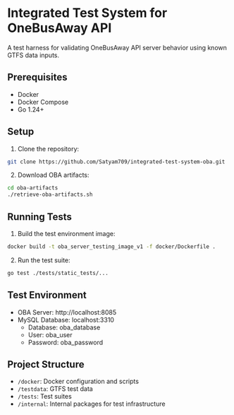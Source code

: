 # Integrated Test System for OneBusAway API

A test harness for validating OneBusAway API server behavior using known GTFS data inputs.

## Prerequisites

- Docker
- Docker Compose
- Go 1.24+

## Setup

1. Clone the repository:
```bash
git clone https://github.com/Satyam709/integrated-test-system-oba.git
```

2. Download OBA artifacts:
```bash
cd oba-artifacts
./retrieve-oba-artifacts.sh
```

## Running Tests

1. Build the test environment image:
```bash
docker build -t oba_server_testing_image_v1 -f docker/Dockerfile .
```

2. Run the test suite:
```bash
go test ./tests/static_tests/...
```

## Test Environment

- OBA Server: http://localhost:8085
- MySQL Database: localhost:3310
  - Database: oba_database
  - User: oba_user
  - Password: oba_password

## Project Structure

- `/docker`: Docker configuration and scripts
- `/testdata`: GTFS test data
- `/tests`: Test suites
- `/internal`: Internal packages for test infrastructure